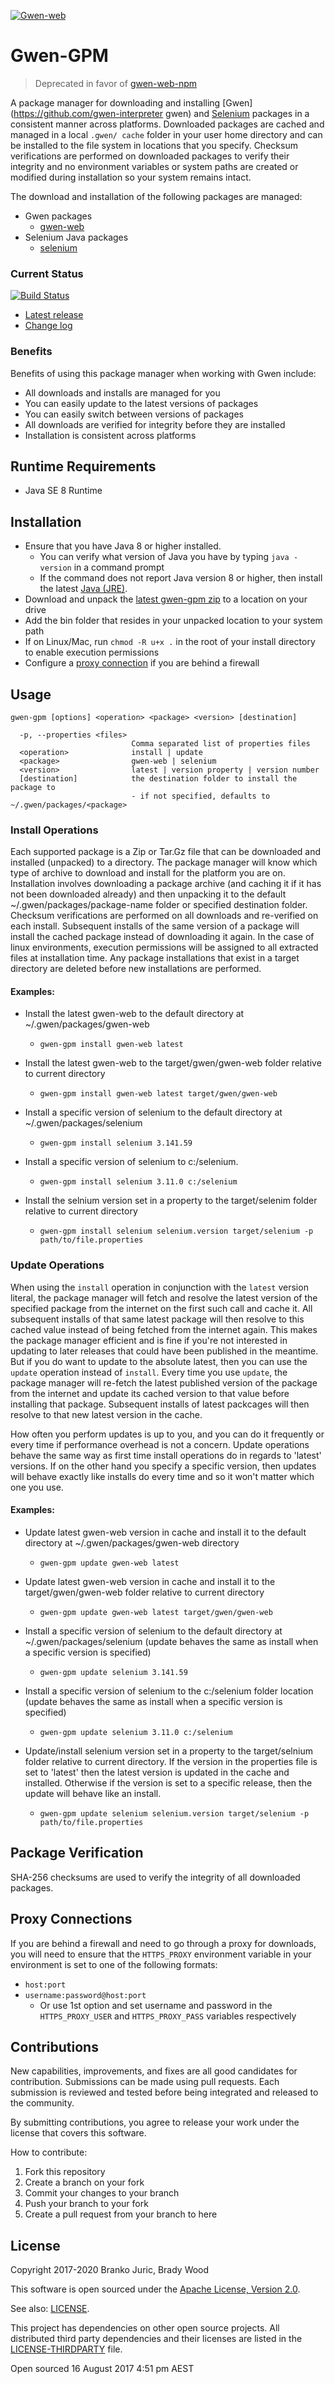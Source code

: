 [![Gwen-web](https://user-images.githubusercontent.com/1369994/29352618-c4cbb7b0-82aa-11e7-9f84-07d1a4a1e9ac.png)](https://github.com/gwen-interpreter/gwen/wiki/The-Gwen-Logo)

Gwen-GPM
========

> Deprecated in favor of [gwen-web-npm](https://github.com/gwen-interpreter/gwen-web-npm)

A package manager for downloading and installing 
[Gwen](https://github.com/gwen-interpreter gwen) and 
[Selenium](https://github.com/SeleniumHQ/selenium) packages in a consistent 
manner across platforms. Downloaded packages are cached and managed in a local 
`.gwen/ cache` folder in your user home directory and can be installed to the 
file system in locations that you specify. Checksum verifications are performed 
on downloaded packages to verify their integrity and no environment variables 
or system paths are created or modified during installation so your system 
remains intact.

The download and installation of the following packages are managed:

- Gwen packages
  - [gwen-web](https://github.com/gwen-interpreter/gwen-web)
- Selenium Java packages
  - [selenium](https://github.com/SeleniumHQ/selenium)

### Current Status

[![Build Status](https://travis-ci.org/gwen-interpreter/gwen-gpm.svg?branch=master)](https://travis-ci.org/gwen-interpreter/gwen-gpm)

- [Latest release](https://github.com/gwen-interpreter/gwen-gpm/releases/latest)
- [Change log](CHANGELOG)

### Benefits

Benefits of using this package manager when working with Gwen include:

- All downloads and installs are managed for you
- You can easily update to the latest versions of packages
- You can easily switch between versions of packages
- All downloads are verified for integrity before they are installed
- Installation is consistent across platforms

Runtime Requirements
--------------------

- Java SE 8 Runtime

Installation
------------

- Ensure that you have Java 8 or higher installed. 
  - You can verify what version of Java you have by typing `java -version` in a command prompt
  - If the command does not report Java version 8 or higher, then install the latest [Java (JRE)](http://www.oracle.com/technetwork/java/javase/downloads/index.html).
- Download and unpack the [latest gwen-gpm zip](https://github.com/gwen-interpreter/gwen-gpm/releases/latest) to a location 
  on your drive
- Add the bin folder that resides in your unpacked location to your system path
- If on Linux/Mac, run `chmod -R u+x .` in the root of your install directory to enable execution permissions
- Configure a [proxy connection](#proxy-connections) if you are behind a firewall

Usage
-----

```
gwen-gpm [options] <operation> <package> <version> [destination]

  -p, --properties <files>
                           Comma separated list of properties files
  <operation>              install | update
  <package>                gwen-web | selenium
  <version>                latest | version property | version number
  [destination]            the destination folder to install the package to
                           - if not specified, defaults to ~/.gwen/packages/<package>
```

### Install Operations

Each supported package is a Zip or Tar.Gz file that can be downloaded and installed (unpacked) to a directory. The
package manager will know which type of archive to download and install for the platform you are on. Installation
involves downloading a package archive (and caching it if it has not been downloaded already) and then unpacking it to
the default ~/.gwen/packages/package-name folder or specified destination folder. Checksum verifications are performed on all
downloads and re-verified on each install. Subsequent installs of the same version of a package will install the cached
package instead of downloading it again. In the case of linux environments, execution permissions will be assigned to
all extracted files at installation time. Any package installations that exist in a target directory are deleted
before new installations are performed.

#### Examples:

- Install the latest gwen-web to the default directory at ~/.gwen/packages/gwen-web
  - `gwen-gpm install gwen-web latest`

- Install the latest gwen-web to the target/gwen/gwen-web folder relative to current directory
  - `gwen-gpm install gwen-web latest target/gwen/gwen-web`

- Install a specific version of selenium to the default directory at ~/.gwen/packages/selenium
  - `gwen-gpm install selenium 3.141.59`

- Install a specific version of selenium to c:/selenium.
  - `gwen-gpm install selenium 3.11.0 c:/selenium`

- Install the selnium version set in a property to the target/selenim folder relative to current directory
  - `gwen-gpm install selenium selenium.version target/selenium -p path/to/file.properties`

### Update Operations

When using the `install` operation in conjunction with the `latest` version literal, the package manager will fetch
and resolve the latest version of the specified package from the internet on the first such call and cache it. All
subsequent installs of that same latest package will then resolve to this cached value instead of being fetched from
the internet again. This makes the package manager efficient and is fine if you're not interested in updating to later
releases that could have been published in the meantime. But if you do want to update to the absolute latest, then you
can use the `update` operation instead of `install`. Every time you use `update`, the package manager will re-fetch
the latest published version of the package from the internet and update its cached version to that value before
installing that package. Subsequent installs of latest packcages will then resolve to that new latest version in the
cache.

How often you perform updates is up to you, and you can do it frequently or every time if performance overhead is
not a concern. Update operations behave the same way as first time install operations do in regards to 'latest'
versions. If on the other hand you specify a specific version, then updates will behave exactly like installs do every
time and so it won't matter which one you use.

#### Examples:

- Update latest gwen-web version in cache and install it to the default directory at ~/.gwen/packages/gwen-web
  directory
  - `gwen-gpm update gwen-web latest`

- Update latest gwen-web version in cache and install it to the target/gwen/gwen-web folder relative to current
  directory
  - `gwen-gpm update gwen-web latest target/gwen/gwen-web`

- Install a specific version of selenium to the default directory at ~/.gwen/packages/selenium (update behaves
  the same as install when a specific version is specified)
  - `gwen-gpm update selenium 3.141.59`

- Install a specific version of selenium to the c:/selenium folder location (update behaves the
  same as install when a specific version is specified)
  - `gwen-gpm update selenium 3.11.0 c:/selenium`

- Update/install selenium version set in a property to the target/selnium folder relative to current
  directory. If the version in the properties file is set to 'latest' then the latest version is updated in the cache 
  and installed. Otherwise if the version is set to a specific release, then the update will behave like an install.
  - `gwen-gpm update selenium selenium.version target/selenium -p path/to/file.properties`

Package Verification
--------------------

SHA-256 checksums are used to verify the integrity of all downloaded packages.

Proxy Connections
-----------------

If you are behind a firewall and need to go through a proxy for downloads, you will need to 
ensure that the `HTTPS_PROXY` environment variable in your environment is set to one of the 
following formats:

- `host:port`
- `username:password@host:port`
  - Or use 1st option and set username and password in the `HTTPS_PROXY_USER` and 
    `HTTPS_PROXY_PASS` variables respectively


Contributions
-------------

New capabilities, improvements, and fixes are all good candidates for contribution. Submissions can be made using
pull requests. Each submission is reviewed and tested before being integrated and released to the community.

By submitting contributions, you agree to release your work under the license that covers this software.

How to contribute:
1. Fork this repository
2. Create a branch on your fork
3. Commit your changes to your branch
4. Push your branch to your fork
5. Create a pull request from your branch to here

License
-------

Copyright 2017-2020 Branko Juric, Brady Wood

This software is open sourced under the
[Apache License, Version 2.0](http://www.apache.org/licenses/LICENSE-2.0.txt).

See also: [LICENSE](LICENSE).

This project has dependencies on other open source projects. All distributed third party dependencies and
their licenses are listed in the [LICENSE-THIRDPARTY](LICENSE-THIRDPARTY) file.

Open sourced 16 August 2017 4:51 pm AEST
